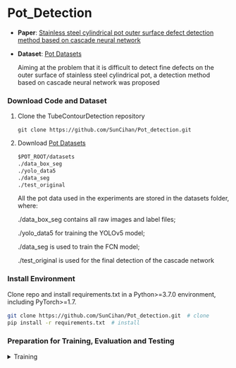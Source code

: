 # Pot_Detection

 - **Paper**: [Stainless steel cylindrical pot outer surface defect detection method based on cascade neural network](***)
 - **Dataset**: [Pot Datasets](https://drive.google.com/file/d/1e35vI2heuz3JZW03aDpnIzq6mybACJW3/view?usp=drive_link)

    Aiming at the problem that it is difficult to detect fine defects on the outer surface of stainless steel cylindrical pot, a detection method based on cascade neural network was proposed

### Download Code and Dataset

1. Clone the TubeContourDetection repository
    ```Shell
    git clone https://github.com/SunCihan/Pot_detection.git
    ```

2. Download [Pot Datasets](https://drive.google.com/file/d/1e35vI2heuz3JZW03aDpnIzq6mybACJW3/view?usp=drive_link)
    ```Shell
    $POT_ROOT/datasets
   ./data_box_seg
   ./yolo_data5
   ./data_seg
   ./test_original
    ```
   All the pot data used in the experiments are stored in the datasets folder, where:

   ./data_box_seg contains all raw images and label files;

   ./yolo_data5 for training the YOLOv5 model;

   ./data_seg is used to train the FCN model;

   ./test_original is used for the final detection of the cascade network

[//]: # (    The METCD contains multi-exposure &#40;ME&#41; images of 72 different scenes constructed with tubes, 30 of them are used for FCN training &#40;train set&#41;, 10 of them are used for evaluation &#40;validation set&#41;, and the rest are used for additional testing &#40;test set&#41;.)

[//]: # (    )
[//]: # (    Each sample of this dataset contains 9 images collected at different exposure times, the corresponding HDR image and tube contour labels with different widths.)

[//]: # (    )
[//]: # (    ![image]&#40;https://github.com/chexqi/Tube_Contour_Detection/blob/master/A_sequence_of_tube_ME_images.jpg&#41;)

[//]: # (    )
[//]: # (    ![image]&#40;https://github.com/chexqi/Tube_Contour_Detection/blob/master/HDR_image_and_labels.jpg&#41;)
    
[//]: # (3. Pre-trained model can alse be [downloaded]&#40;https://drive.google.com/file/d/1YGyoxAHBpFO6YnNNlwvqitJu_NDmrzHi/view?usp=sharing&#41; directly for validation or testing.)

### Install Environment
Clone repo and install requirements.txt in a Python>=3.7.0 environment, including PyTorch>=1.7.
   ```bash
   git clone https://github.com/SunCihan/Pot_detection.git  # clone
   pip install -r requirements.txt  # install
   ```

[//]: # (    python              3.6.7)

[//]: # (    opencv-python       3.4.3.18   )

[//]: # (    torch               1.4.0                 )

[//]: # (    torchsummary        1.5.1                 )

[//]: # (    torchvision         0.5.0                 )

[//]: # (    Some other libraries &#40;find what you miss when running the code.&#41;)
    
### Preparation for Training, Evaluation and Testing
<details>
<summary>Training</summary>

1. Training  a YOLO model by running python train.py on the./yolo_data5 dataset
    ```Shell
   python train.py --data coco.yaml --epochs 300 --weights '' --cfg yolov5s.yaml  --batch-size 128
    ```
2. 2023.06.16Unet_seg is the FCN model code, run _01TrainMain.py under the./data_seg dataset to train an FCN model
    ```Shell
   python _01TrainMain.py
    ```

2. Validation
    ```Shell
    $TCD_ROOT python _20ValiMain.py
    ```
    Evaluation with `TCD_ROOT/METCD/Val`. We employ three evaluation metrics: 
    
    (1) Mean average precision (mAP), the higher the better.
     
    (2) Maximum F-measure at optimal dataset scale (MF-ODS), the higher the better.
     
    (3) Dilate inaccuracy at optimal dataset scale (DIA-ODS), the lower the better.
    
<details>
<summary>Testing</summary>

1.  Results of the object detection model
    ```Shell
    python detect.py --save-txt --save-conf
    ```
    Evaluation with `POT_ROOT/yolo_data5/images/test`. The following is a partial presentation of the pots object detection results.

<img alt="image" height="600" src="https://github.com/SunCihan/Pot_detection/blob/main/Object%20Detection.jpg" width="600"/>

2.  Results of the FCN segmentation model
    ```Shell
    python _40TestMain.py
    ```
    Evaluation with `POT_ROOT/data_seg/test`. The following is a partial presentation of the pots segmentation results.

![image](https://github.com/SunCihan/Pot_detection/blob/main/Segmentation.jpg)

3.  Detection results of the cascade structure
    ```Shell
    python _01CXQ_main.py
    ```
    Evaluation with `POT_ROOT/test_original`. The following is a partial presentation of the pots Cascade prediction.

![image](https://github.com/SunCihan/Pot_detection/blob/main/Cascade%20prediction.jpg)

### License

This code and METCD is released under the MIT License (refer to the LICENSE file for details).


### Citing

If you find this code or METCD useful in your research, please consider citing:

    @article{TubeContourDetection_METCD,
        Author = {Xiaoqi Cheng, Junhua Sun, Fuqiang Zhou},
        Title = {A fully convolutional network for tube contour detection via multi-exposure images},
        Journal = {Submitted to Expert Systems with Applications},
        Year = {2020.**}
    }

